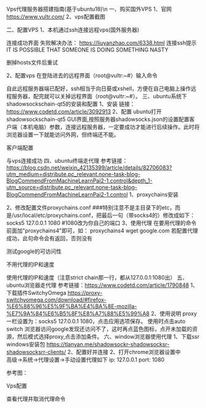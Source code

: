 Vps代理服务器搭建指南(基于ubuntu18)\n
一、购买国外VPS
1、官网
https://www.vultr.com/
2、vps配置截图
 
二、配置VPS
1、本机通过ssh连接远程vps(国外服务器)
 
连接成功界面
失败解决办法：
https://liuyanzhao.com/6338.html
连接ssh提示IT IS POSSIBLE THAT SOMEONE IS DOING SOMETHING NASTY
 
删掉hosts文件后重试



2、配置vps
在登陆进去的远程界面（root@vultr:~#）输入命令




自此远程服务器端已配好，ssh相当于向日葵或xshell，方便在自己电脑上操作远程服务器，配完就可以关掉远程界面（root@vultr:~#）。
三、ubuntu系统下shadowsockschain-qt5的安装和配置
1、安装
链接：https://www.codetd.com/article/3092913
2、配置
ubuntu打开shadowsockschain-qt5 GUI界面,按照服务器shadowsocks.json的设置配置客户端（本机电脑）参数，连接远程服务器，一定要成功才能进行后续操作。此时将浏览器设置一下就能访问外网，但终端还不能。

 
客户端配置


 
与vps连接成功
四、ubuntu终端走代理
参考链接：
https://blog.csdn.net/weixin_42135399/article/details/82706083?utm_medium=distribute.pc_relevant.none-task-blog-BlogCommendFromMachineLearnPai2-1.control&depth_1-utm_source=distribute.pc_relevant.none-task-blog-BlogCommendFromMachineLearnPai2-1.control
1、proxychains安装





2、修改配置文件proxychains.conf
###特别注意不是主目录下的etc，而是/usr/local/etc/proxychains.conf，把最后一句（带socks4的）修改成如下：
socks5  127.0.0.1 1080  #1080改为你自己的端口
3、使用代理
在要用代理的命令前面加"proxychains4"即可，如：
proxychains4 wget google.com
若配置代理成功，此句命令会有返回，否则没有
 
测试google的可访问性
 
不用代理的IP和速度
 
使用代理的IP和速度（注意strict chain那一行，都从127.0.0.1:1080出）
五、ubuntu浏览器走代理
参考链接：https://www.codetd.com/article/1790848
1、下载插件SwitchyOmega 
https://proxy-switchyomega.com/download/#firefox-%E6%88%96%E5%9F%BA%E4%BA%8E-mozilla-%E7%9A%84%E6%B5%8F%E8%A7%88%E5%99%A8
2、使用说明
proxy一栏设置为：socks5 127.0.0.1 1080，点击应用选项保存。
使用时点击auto switch 
浏览器访问google发现还访问不了，这时再点蓝色图标，点开未加载的资源，然后模式选择proxy,点击添加条件。
六、window浏览器使用代理
1、下载ssr windows安装包
https://tlanyan.me/shadowsockr-shadowsocksr-shadowsocksrr-clients/
2、配置好并连接
2、打开chrome浏览器设置中  
高级→系统→代理设置→手动设置代理如下
ip:   127.0.0.1
port: 1080


参考图：

 
Vps配置

 
查看代理并取消代理命令

